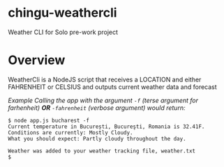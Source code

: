 # chingu-weathercli
Weather CLI for Solo pre-work project

# Overview
WeatherCli is a NodeJS script that receives a LOCATION and either FAHRENHEIT or CELSIUS and outputs current weather data and forecast 

*Example*
*Calling the app with the argument `-f` (terse argument for farhenheit) **OR** `-fahrenheit` (verbose argument) would return:*
```
$ node app.js bucharest -f
Current temperature in București, Bucureşti, Romania is 32.41F.
Conditions are currently: Mostly Cloudy.
What you should expect: Partly cloudy throughout the day.

Weather was added to your weather tracking file, weather.txt
$
```

